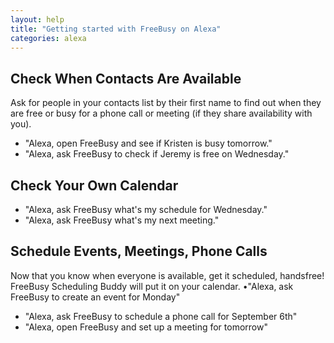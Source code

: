 ```yaml
---
layout: help
title: "Getting started with FreeBusy on Alexa"
categories: alexa
---
```


## Check When Contacts Are Available 

Ask for people in your contacts list by their first name to find out when they are free or busy for a phone call or meeting   (if they share availability with you). 


 - "Alexa, open FreeBusy and see if Kristen is busy tomorrow." 
 - "Alexa, ask FreeBusy to check if Jeremy is free on Wednesday." 


## Check Your Own Calendar 
 
 - "Alexa, ask FreeBusy what's my schedule for Wednesday."  
 - "Alexa, ask FreeBusy what's my next meeting."

 
## Schedule Events, Meetings, Phone Calls 

Now that you know when everyone is available, get it scheduled, handsfree! FreeBusy Scheduling Buddy will put it on your calendar. •"Alexa, ask FreeBusy to create an event for Monday" 

 - "Alexa, ask FreeBusy to schedule a phone call for September 6th" 
 - "Alexa, open FreeBusy and set up a meeting for tomorrow"

